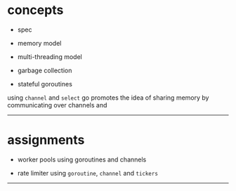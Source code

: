 concepts
========
* spec

* memory model

* multi-threading model

* garbage collection

* stateful goroutines

using `channel` and `select`
go promotes the idea of sharing memory by communicating over channels
and 

---

assignments
===========
* worker pools using goroutines and channels

* rate limiter
 using `goroutine`, `channel` and `tickers`

---

